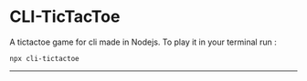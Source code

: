 # CLI-TicTacToe

A tictactoe game for cli made in Nodejs. To play it in your terminal run :
```
npx cli-tictactoe
```
---
